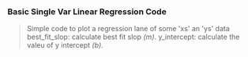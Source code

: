 ### Basic Single Var Linear Regression Code 

> Simple code to plot a regression lane of some 'xs' an 'ys' data
> best_fit_slop: calculate best fit slop *(m)*.
> y_intercept: calculate the valeu of y intercept *(b)*.
